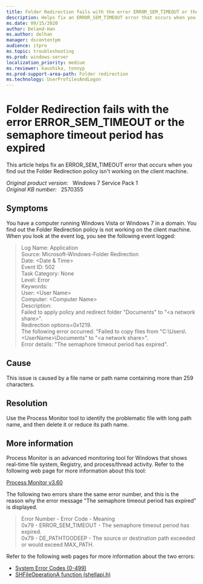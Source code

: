```yaml
---
title: Folder Redirection fails with the error ERROR_SEM_TIMEOUT or the semaphore timeout period has expired
description: Helps fix an ERROR_SEM_TIMEOUT error that occurs when you find out the Folder Redirection policy isn't working on the client machine.
ms.date: 09/15/2020
author: Deland-Han 
ms.author: delhan
manager: dscontentpm
audience: itpro
ms.topic: troubleshooting
ms.prod: windows-server
localization_priority: medium
ms.reviewer: kaushika, tonnyp
ms.prod-support-area-path: Folder redirection
ms.technology: UserProfilesAndLogon
---
```

# Folder Redirection fails with the error ERROR_SEM_TIMEOUT or the semaphore timeout period has expired

This article helps fix an ERROR_SEM_TIMEOUT error that occurs when you find out the Folder Redirection policy isn't working on the client machine.

_Original product version:_ &nbsp; Windows 7 Service Pack 1  
_Original KB number:_ &nbsp; 2570355

## Symptoms

You have a computer running Windows Vista or Windows 7 in a domain. You find out the Folder Redirection policy is not working on the client machine. When you look at the event log, you see the following event logged:

> Log Name: Application  
Source: Microsoft-Windows-Folder Redirection  
Date: \<Date & Time>  
Event ID: 502  
Task Category: None  
Level: Error  
Keywords:  
User: \<User Name>  
Computer: \<Computer Name>  
Description:  
Failed to apply policy and redirect folder "Documents" to "\<a network share>".  
Redirection options=0x1219.  
The following error occurred: "Failed to copy files from "C:\\Users\\\<UserName>\\Documents" to "\<a network share>".  
Error details: "The semaphore timeout period has expired".

## Cause

This issue is caused by a file name or path name containing more than 259 characters.

## Resolution

Use the Process Monitor tool to identify the problematic file with long path name, and then delete it or reduce its path name.

## More information

Process Monitor is an advanced monitoring tool for Windows that shows real-time file system, Registry, and process/thread activity. Refer to the following web page for more information about this tool:

[Process Monitor v3.60](/sysinternals/downloads/procmon)

The following two errors share the same error number, and this is the reason why the error message "The semaphore timeout period has expired" is displayed.

> Error Number - Error Code - Meaning  
0x79 - ERROR_SEM_TIMEOUT - The semaphore timeout period has expired.  
0x79 - DE_PATHTOODEEP - The source or destination path exceeded or would exceed MAX_PATH.

Refer to the following web pages for more information about the two errors:

- [System Error Codes (0-499)](/windows/win32/debug/system-error-codes--0-499-)
- [SHFileOperationA function (shellapi.h)](/windows/win32/api/shellapi/nf-shellapi-shfileoperationa)

